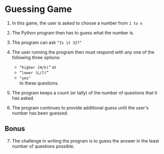 # Guessing Game 

1. In this game, the user is asked to choose a 
number from `1 to n` 

2. The Python program then has to guess what the number is. 

3. The program can ask `“Is it 32?”`

4. The user running the program then must respond with any one of the following three options: 
    - `“higher (H/h)”`  or  
	 - `“lower (L/l)”`   
	 - `"yes"`   
to these questions.

5. The program keeps a count (or tally) of the number of questions that it has asked. 

6. The program continues to provide additional guess until the user's number has been guessed.

## Bonus
7. The challenge in writing the program is to 
guess the answer in the least number of questions possible.
